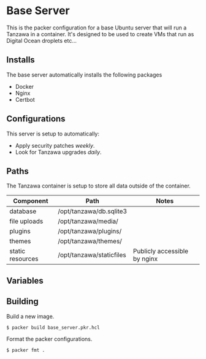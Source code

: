 # Base Server

This is the packer configuration for a base Ubuntu server that will run a Tanzawa in a container.
It's designed to be used to create VMs that run as Digital Ocean droplets etc...

## Installs

The base server automatically installs the following packages

* Docker
* Nginx
* Certbot

## Configurations

This server is setup to automatically:

* Apply security patches _weekly_.
* Look for Tanzawa upgrades _daily_.


## Paths

The Tanzawa container is setup to store all data outside of the container.

|Component|Path|Notes|
|---|---|---|
|database|/opt/tanzawa/db.sqlite3|
|file uploads|/opt/tanzawa/media/|
|plugins|/opt/tanzawa/plugins/|
|themes|/opt/tanzawa/themes/|
|static resources|/opt/tanzawa/staticfiles|Publicly accessible by nginx|


## Variables

## Building

Build a new image.

```
$ packer build base_server.pkr.hcl
```

Format the packer configurations.

```
$ packer fmt .
```




